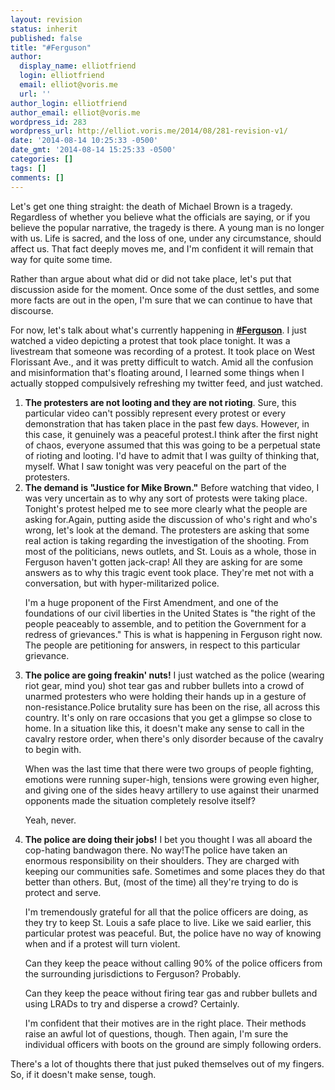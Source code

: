 ```yaml
---
layout: revision
status: inherit
published: false
title: "#Ferguson"
author:
  display_name: elliotfriend
  login: elliotfriend
  email: elliot@voris.me
  url: ''
author_login: elliotfriend
author_email: elliot@voris.me
wordpress_id: 283
wordpress_url: http://elliot.voris.me/2014/08/281-revision-v1/
date: '2014-08-14 10:25:33 -0500'
date_gmt: '2014-08-14 15:25:33 -0500'
categories: []
tags: []
comments: []
---
```

<p>Let's get one thing straight: the death of Michael Brown is a tragedy. Regardless of whether you believe what the officials are saying, or if you believe the popular narrative, the tragedy is there. A young man is no longer with us. Life is sacred, and the loss of one, under any circumstance, should affect us. That fact deeply moves me, and I'm confident it will remain that way for quite some time.</p>
<p>Rather than argue about what&nbsp;did or did not take place, let's put that discussion aside for the moment. Once some of the dust settles, and some more facts are out in the open, I'm sure that we can continue to have that discourse.</p>
<p>For now, let's talk about what's currently happening in <strong><a class="vt-p" title="#Ferguson on Twitter" href="http://twitter.com/hashtag/ferguson" target="_blank">#Ferguson</a></strong>. I just watched a video depicting a protest that took place tonight. It was a livestream that someone was recording of a protest. It took place on West Florissant Ave., and it was pretty difficult to watch. Amid all the confusion and misinformation that's floating around, I learned some things when I actually stopped compulsively refreshing my twitter feed, and just watched.</p>
<ol>
<li><strong>The protesters are not looting and they are not rioting</strong>. Sure, this particular video can't possibly represent every protest or every demonstration that has taken place in the past few days. However, in this case, it genuinely was a peaceful protest.I think after the first night of chaos, everyone assumed that this was going to be a perpetual state of rioting and looting. I'd have to admit that I was guilty of thinking that, myself. What I saw tonight was very peaceful on the part of the protesters.</li>
<li><strong>The demand is "Justice for Mike Brown."</strong>&nbsp;Before watching that video, I was very uncertain&nbsp;as to why any sort of protests were taking place. Tonight's protest helped me to see more clearly what the people are asking for.Again, putting aside the discussion of who's right and who's wrong, let's look at the demand. The protesters are asking that some real action is taking regarding the investigation of the shooting. From most of the politicians, news outlets, and St. Louis as a whole, those in Ferguson haven't gotten jack-crap! All they are asking for are some answers as to why this tragic event took place. They're met not with a conversation, but with hyper-militarized police.
<p>I'm a huge proponent of the First Amendment, and one of the foundations of our civil liberties in the United States is "the right of the people peaceably to assemble, and to petition the Government for a redress of grievances." This is what is happening in Ferguson right now. The people are petitioning for answers, in respect to this particular grievance.</li>
<li><strong>The police are going freakin' nuts!</strong>&nbsp;I just watched as the police (wearing riot gear, mind you) shot tear gas and rubber bullets into a crowd of unarmed protesters who were holding their hands up in a gesture of non-resistance.Police brutality sure has&nbsp;been on the rise, all across this country. It's only on rare occasions that you get a glimpse so close to home. In a situation like this, it doesn't make any sense to call in the cavalry restore order, when there's only disorder because of the cavalry to begin with.
<p>When was the last time that there were two groups of people fighting, emotions were running super-high, tensions were growing even higher, and giving one of the sides heavy artillery to use against their unarmed opponents made the situation completely resolve itself?</p>
<p>Yeah, never.</li>
<li><strong>The police are doing their jobs!</strong> I bet you thought I was all aboard the cop-hating bandwagon there. No way!The police have taken an enormous responsibility on their shoulders. They are charged with keeping our communities safe. Sometimes and some places they do that better than others. But, (most of the time) all they're trying to do is protect and serve.
<p>I'm tremendously grateful for all that the police officers are doing, as they try to keep St. Louis a safe place to live. Like we said earlier, this particular protest was peaceful. But, the police have no way of knowing when and if a protest will turn violent.</p>
<p>Can they keep the peace without calling 90% of the police officers from the surrounding jurisdictions to Ferguson? Probably.</p>
<p>Can they keep the peace without firing tear gas and rubber bullets and using LRADs to try and disperse a crowd? Certainly.</p>
<p>I'm confident that their motives are in the right place. Their methods raise an awful lot of questions, though. Then again, I'm sure the individual officers with boots on the ground are simply following orders.</li>
</ol>
<p>There's a lot of thoughts there that just puked themselves out of my fingers. So, if it doesn't make sense, tough.</p>
